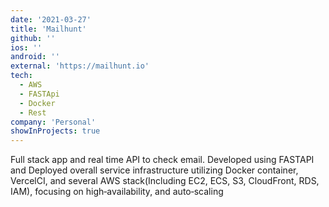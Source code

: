 ```yaml
---
date: '2021-03-27'
title: 'Mailhunt'
github: ''
ios: ''
android: ''
external: 'https://mailhunt.io'
tech:
  - AWS
  - FASTApi
  - Docker
  - Rest
company: 'Personal'
showInProjects: true
---
```


Full stack app and real time API to check email. Developed using FASTAPI and Deployed overall service infrastructure utilizing Docker container, VercelCI, and several AWS stack(Including EC2,  ECS, S3, CloudFront, RDS, IAM), focusing on high‑availability, and auto‑scaling
